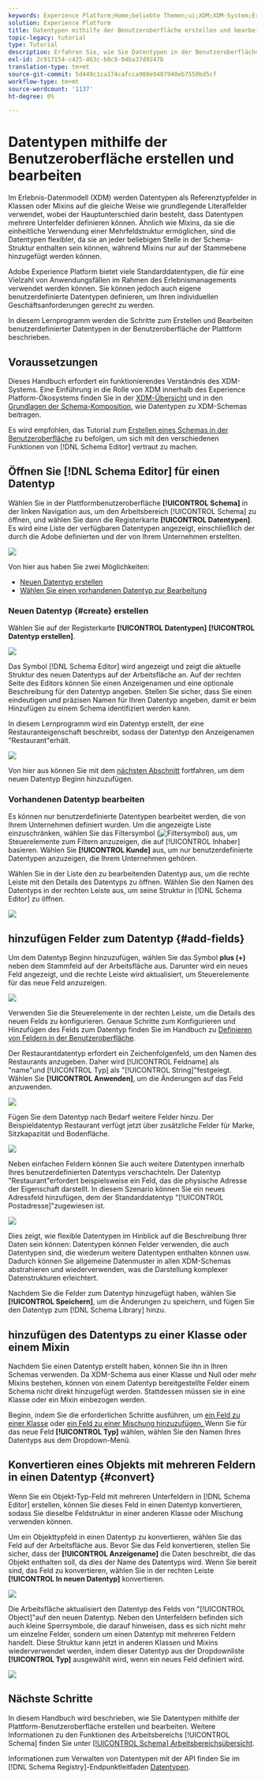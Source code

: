 ```yaml
---
keywords: Experience Platform;Home;beliebte Themen;ui;XDM;XDM-System;Erlebnisdatenmodell;Erlebnisdatenmodell;Datenmodell;Datenmodell;Datenmodell;Schema-Registrierung;Schema-Registrierung;Schema;Schema;Schemas;Schemas;Erstellen;Datentyp;Datentypen;
solution: Experience Platform
title: Datentypen mithilfe der Benutzeroberfläche erstellen und bearbeiten
topic-legacy: tutorial
type: Tutorial
description: Erfahren Sie, wie Sie Datentypen in der Benutzeroberfläche "Experience Platform"erstellen und bearbeiten.
exl-id: 2c917154-c425-463c-b8c8-04ba37d9247b
translation-type: tm+mt
source-git-commit: 5d449c1ca174cafcca988e9487940eb7550bd5cf
workflow-type: tm+mt
source-wordcount: '1137'
ht-degree: 0%

---
```


# Datentypen mithilfe der Benutzeroberfläche erstellen und bearbeiten

Im Erlebnis-Datenmodell (XDM) werden Datentypen als Referenztypfelder in Klassen oder Mixins auf die gleiche Weise wie grundlegende Literalfelder verwendet, wobei der Hauptunterschied darin besteht, dass Datentypen mehrere Unterfelder definieren können. Ähnlich wie Mixins, da sie die einheitliche Verwendung einer Mehrfeldstruktur ermöglichen, sind die Datentypen flexibler, da sie an jeder beliebigen Stelle in der Schema-Struktur enthalten sein können, während Mixins nur auf der Stammebene hinzugefügt werden können.

Adobe Experience Platform bietet viele Standarddatentypen, die für eine Vielzahl von Anwendungsfällen im Rahmen des Erlebnismanagements verwendet werden können. Sie können jedoch auch eigene benutzerdefinierte Datentypen definieren, um Ihren individuellen Geschäftsanforderungen gerecht zu werden.

In diesem Lernprogramm werden die Schritte zum Erstellen und Bearbeiten benutzerdefinierter Datentypen in der Benutzeroberfläche der Plattform beschrieben.

## Voraussetzungen

Dieses Handbuch erfordert ein funktionierendes Verständnis des XDM-Systems. Eine Einführung in die Rolle von XDM innerhalb des Experience Platform-Ökosystems finden Sie in der [XDM-Übersicht](../../home.md) und in den [Grundlagen der Schema-Komposition](../../schema/composition.md), wie Datentypen zu XDM-Schemas beitragen.

Es wird empfohlen, das Tutorial zum [Erstellen eines Schemas in der Benutzeroberfläche](../../tutorials/create-schema-ui.md) zu befolgen, um sich mit den verschiedenen Funktionen von [!DNL Schema Editor] vertraut zu machen.

## Öffnen Sie [!DNL Schema Editor] für einen Datentyp

Wählen Sie in der Plattformbenutzeroberfläche **[!UICONTROL Schema]** in der linken Navigation aus, um den Arbeitsbereich [!UICONTROL Schema] zu öffnen, und wählen Sie dann die Registerkarte **[!UICONTROL Datentypen]**. Es wird eine Liste der verfügbaren Datentypen angezeigt, einschließlich der durch die Adobe definierten und der von Ihrem Unternehmen erstellten.

![](../../images/ui/resources/data-types/data-types-tab.png)

Von hier aus haben Sie zwei Möglichkeiten:

- [Neuen Datentyp erstellen](#create)
- [Wählen Sie einen vorhandenen Datentyp zur Bearbeitung](#edit)

### Neuen Datentyp {#create} erstellen

Wählen Sie auf der Registerkarte **[!UICONTROL Datentypen]** **[!UICONTROL Datentyp erstellen]**.

![](../../images/ui/resources/data-types/create.png)

Das Symbol [!DNL Schema Editor] wird angezeigt und zeigt die aktuelle Struktur des neuen Datentyps auf der Arbeitsfläche an. Auf der rechten Seite des Editors können Sie einen Anzeigenamen und eine optionale Beschreibung für den Datentyp angeben. Stellen Sie sicher, dass Sie einen eindeutigen und präzisen Namen für Ihren Datentyp angeben, damit er beim Hinzufügen zu einem Schema identifiziert werden kann.

In diesem Lernprogramm wird ein Datentyp erstellt, der eine Restauranteigenschaft beschreibt, sodass der Datentyp den Anzeigenamen &quot;Restaurant&quot;erhält.

![](../../images/ui/resources/data-types/data-type-properties.png)

Von hier aus können Sie mit dem [nächsten Abschnitt](#add-fields) fortfahren, um dem neuen Datentyp Beginn hinzuzufügen.

### Vorhandenen Datentyp bearbeiten

Es können nur benutzerdefinierte Datentypen bearbeitet werden, die von Ihrem Unternehmen definiert wurden. Um die angezeigte Liste einzuschränken, wählen Sie das Filtersymbol (![Filtersymbol](../../images/ui/resources/data-types/filter.png)) aus, um Steuerelemente zum Filtern anzuzeigen, die auf [!UICONTROL Inhaber] basieren. Wählen Sie **[!UICONTROL Kunde]** aus, um nur benutzerdefinierte Datentypen anzuzeigen, die Ihrem Unternehmen gehören.

Wählen Sie in der Liste den zu bearbeitenden Datentyp aus, um die rechte Leiste mit den Details des Datentyps zu öffnen. Wählen Sie den Namen des Datentyps in der rechten Leiste aus, um seine Struktur in [!DNL Schema Editor] zu öffnen.

![](../../images/ui/resources/data-types/edit.png)

## hinzufügen Felder zum Datentyp {#add-fields}

Um dem Datentyp Beginn hinzuzufügen, wählen Sie das Symbol **plus (+)** neben dem Stammfeld auf der Arbeitsfläche aus. Darunter wird ein neues Feld angezeigt, und die rechte Leiste wird aktualisiert, um Steuerelemente für das neue Feld anzuzeigen.

![](../../images/ui/resources/data-types/new-field.png)

Verwenden Sie die Steuerelemente in der rechten Leiste, um die Details des neuen Felds zu konfigurieren. Genaue Schritte zum Konfigurieren und Hinzufügen des Felds zum Datentyp finden Sie im Handbuch zu [Definieren von Feldern in der Benutzeroberfläche](../fields/overview.md#define).

Der Restaurantdatentyp erfordert ein Zeichenfolgenfeld, um den Namen des Restaurants anzugeben. Daher wird [!UICONTROL Feldname] als &quot;name&quot;und [!UICONTROL Typ] als &quot;[!UICONTROL String]&quot;festgelegt. Wählen Sie **[!UICONTROL Anwenden]**, um die Änderungen auf das Feld anzuwenden.

![](../../images/ui/resources/data-types/name-field.png)

Fügen Sie dem Datentyp nach Bedarf weitere Felder hinzu. Der Beispieldatentyp Restaurant verfügt jetzt über zusätzliche Felder für Marke, Sitzkapazität und Bodenfläche.

![](../../images/ui/resources/data-types/more-fields.png)

Neben einfachen Feldern können Sie auch weitere Datentypen innerhalb Ihres benutzerdefinierten Datentyps verschachteln. Der Datentyp &quot;Restaurant&quot;erfordert beispielsweise ein Feld, das die physische Adresse der Eigenschaft darstellt. In diesem Szenario können Sie ein neues Adressfeld hinzufügen, dem der Standarddatentyp &quot;[!UICONTROL Postadresse]&quot;zugewiesen ist.

![](../../images/ui/resources/data-types/address-field.png)

Dies zeigt, wie flexible Datentypen im Hinblick auf die Beschreibung Ihrer Daten sein können: Datentypen können Felder verwenden, die auch Datentypen sind, die wiederum weitere Datentypen enthalten können usw. Dadurch können Sie allgemeine Datenmuster in allen XDM-Schemas abstrahieren und wiederverwenden, was die Darstellung komplexer Datenstrukturen erleichtert.

Nachdem Sie die Felder zum Datentyp hinzugefügt haben, wählen Sie **[!UICONTROL Speichern]**, um die Änderungen zu speichern, und fügen Sie den Datentyp zum [!DNL Schema Library] hinzu.

## hinzufügen des Datentyps zu einer Klasse oder einem Mixin

Nachdem Sie einen Datentyp erstellt haben, können Sie ihn in Ihren Schemas verwenden. Da XDM-Schema aus einer Klasse und Null oder mehr Mixins bestehen, können von einem Datentyp bereitgestellte Felder einem Schema nicht direkt hinzugefügt werden. Stattdessen müssen sie in eine Klasse oder ein Mixin einbezogen werden.

Beginn, indem Sie die erforderlichen Schritte ausführen, um [ein Feld zu einer Klasse](./classes.md#add-fields) oder [ein Feld zu einer Mischung hinzuzufügen. ](./mixins.md#add-fields) Wenn Sie für das neue Feld **[!UICONTROL Typ]** wählen, wählen Sie den Namen Ihres Datentyps aus dem Dropdown-Menü.

## Konvertieren eines Objekts mit mehreren Feldern in einen Datentyp {#convert}

Wenn Sie ein Objekt-Typ-Feld mit mehreren Unterfeldern in [!DNL Schema Editor] erstellen, können Sie dieses Feld in einen Datentyp konvertieren, sodass Sie dieselbe Feldstruktur in einer anderen Klasse oder Mischung verwenden können.

Um ein Objekttypfeld in einen Datentyp zu konvertieren, wählen Sie das Feld auf der Arbeitsfläche aus. Bevor Sie das Feld konvertieren, stellen Sie sicher, dass der **[!UICONTROL Anzeigename]** die Daten beschreibt, die das Objekt enthalten soll, da dies der Name des Datentyps wird. Wenn Sie bereit sind, das Feld zu konvertieren, wählen Sie in der rechten Leiste **[!UICONTROL In neuen Datentyp]** konvertieren.

![](../../images/ui/resources/data-types/convert-object.png)

Die Arbeitsfläche aktualisiert den Datentyp des Felds von &quot;[!UICONTROL Object]&quot;auf den neuen Datentyp. Neben den Unterfeldern befinden sich auch kleine Sperrsymbole, die darauf hinweisen, dass es sich nicht mehr um einzelne Felder, sondern um einen Datentyp mit mehreren Feldern handelt. Diese Struktur kann jetzt in anderen Klassen und Mixins wiederverwendet werden, indem dieser Datentyp aus der Dropdownliste **[!UICONTROL Typ]** ausgewählt wird, wenn ein neues Feld definiert wird.

![](../../images/ui/resources/data-types/converted.png)

## Nächste Schritte

In diesem Handbuch wird beschrieben, wie Sie Datentypen mithilfe der Plattform-Benutzeroberfläche erstellen und bearbeiten. Weitere Informationen zu den Funktionen des Arbeitsbereichs [!UICONTROL Schema] finden Sie unter [[!UICONTROL Schema] Arbeitsbereichsübersicht](../overview.md).

Informationen zum Verwalten von Datentypen mit der API finden Sie im [!DNL Schema Registry]-Endpunktleitfaden [Datentypen](../../api/data-types.md).
